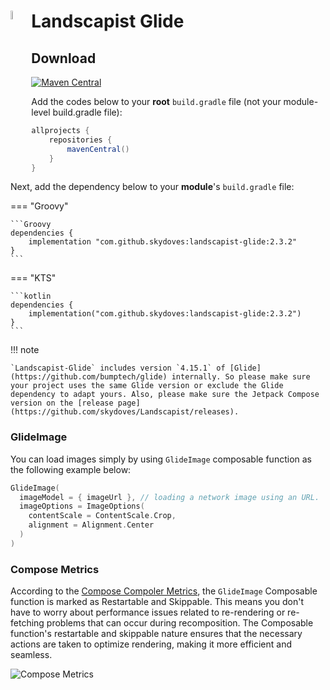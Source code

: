 <div class="header">
  <a href="https://github.com/bumptech/glide" target="_blank"> <img src="https://user-images.githubusercontent.com/24237865/95545537-1bc15200-0a39-11eb-883d-644f564da5d3.png" align="left" width="6%" alt="Landscapist-Glide" /></a>
  <h1>Landscapist Glide</h1>
</div>

## Download

[![Maven Central](https://img.shields.io/maven-central/v/com.github.skydoves/landscapist.svg?label=Maven%20Central)](https://central.sonatype.com/search?q=skydoves%2520landscapist)<br>

Add the codes below to your **root** `build.gradle` file (not your module-level build.gradle file):

```Groovy
allprojects {
    repositories {
        mavenCentral()
    }
}
```

Next, add the dependency below to your **module**'s `build.gradle` file:

=== "Groovy"

    ```Groovy
    dependencies {
        implementation "com.github.skydoves:landscapist-glide:2.3.2"
    }
    ```

=== "KTS"

    ```kotlin
    dependencies {
        implementation("com.github.skydoves:landscapist-glide:2.3.2")
    }
    ```

!!! note

    `Landscapist-Glide` includes version `4.15.1` of [Glide](https://github.com/bumptech/glide) internally. So please make sure your project uses the same Glide version or exclude the Glide dependency to adapt yours. Also, please make sure the Jetpack Compose version on the [release page](https://github.com/skydoves/Landscapist/releases).

### GlideImage

You can load images simply by using `GlideImage` composable function as the following example below:

```kotlin
GlideImage(
  imageModel = { imageUrl }, // loading a network image using an URL.
  imageOptions = ImageOptions(
    contentScale = ContentScale.Crop,
    alignment = Alignment.Center
  )
)
```

### Compose Metrics

According to the [Compose Compoler Metrics](https://github.com/androidx/androidx/blob/androidx-main/compose/compiler/design/compiler-metrics.md), the `GlideImage` Composable function is marked as Restartable and Skippable. This means you don't have to worry about performance issues related to re-rendering or re-fetching problems that can occur during recomposition. The Composable function's restartable and skippable nature ensures that the necessary actions are taken to optimize rendering, making it more efficient and seamless.

![Compose Metrics](https://github.com/skydoves/landscapist/assets/24237865/bc83dd61-b10a-480d-8797-252df81a10d1)
